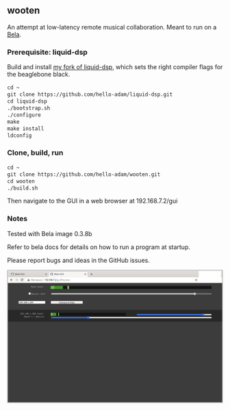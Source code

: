 ## wooten

An attempt at low-latency remote musical collaboration. Meant to run on a
[Bela](https://bela.io/).


### Prerequisite: liquid-dsp

Build and install [my fork of liquid-dsp](https://github.com/hello-adam/liquid-dsp),
which sets the right compiler flags for the beaglebone black.

```
cd ~
git clone https://github.com/hello-adam/liquid-dsp.git
cd liquid-dsp
./bootstrap.sh
./configure
make
make install
ldconfig
```


### Clone, build, run

```
cd ~
git clone https://github.com/hello-adam/wooten.git
cd wooten
./build.sh
```

Then navigate to the GUI in a web browser at 192.168.7.2/gui


### Notes

Tested with Bela image 0.3.8b

Refer to bela docs for details on how to run a program at startup.

Please report bugs and ideas in the GitHub issues.

![Screenshot of the wooten GUI](docs/wooten-gui.png)